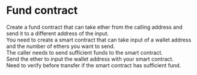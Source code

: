 # Fund contract

Create a fund contract that can take ether from the calling address and send it to a different address of the input.\
You need to create a smart contract that can take input of a wallet address and the number of ethers you want to send.\
The caller needs to send sufficient funds to the smart contract.\
Send the ether to input the wallet address with your smart contract.\
Need to verify before transfer if the smart contract has sufficient fund.
